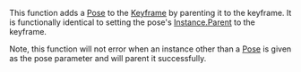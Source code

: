 This function adds a [Pose](https://developer.roblox.com/en-us/api-reference/class/Pose) to the [Keyframe](https://developer.roblox.com/en-us/api-reference/class/Keyframe) by parenting it to the keyframe. It is functionally identical to setting the pose's [Instance.Parent](https://developer.roblox.com/en-us/api-reference/property/Instance/Parent) to the keyframe.

Note, this function will not error when an instance other than a [Pose](https://developer.roblox.com/en-us/api-reference/class/Pose) is given as the pose parameter and will parent it successfully.